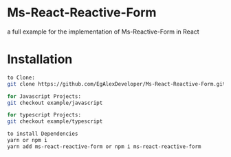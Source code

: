 # Ms-React-Reactive-Form
a full example for the implementation of Ms-Reactive-Form in React

# Installation

```sh
to Clone:
git clone https://github.com/EgAlexDeveloper/Ms-React-Reactive-Form.git

for Javascript Projects:
git checkout example/javascript

for typescript Projects:
git checkout example/typescript

to install Dependencies
yarn or npm i
yarn add ms-react-reactive-form or npm i ms-react-reactive-form
```
